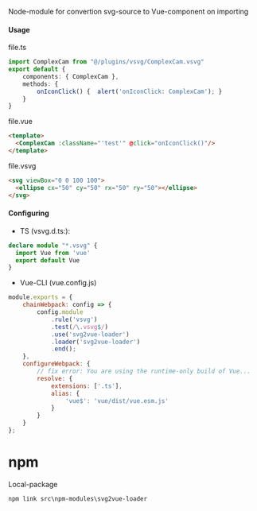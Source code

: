 Node-module for convertion svg-source to Vue-component on importing

#### Usage

file.ts

```ts
import ComplexCam from "@/plugins/vsvg/ComplexCam.vsvg"
export default {
    components: { ComplexCam },
    methods: {
        onIconClick() {  alert('onIconClick: ComplexCam'); }
    }
}
```
file.vue

```html
<template>
  <ComplexCam :className="'test'" @click="onIconClick()"/>
</template>
```

file.vsvg

```html
<svg viewBox="0 0 100 100">
  <ellipse cx="50" cy="50" rx="50" ry="50"></ellipse>
</svg>
```

#### Configuring

* TS (vsvg.d.ts:):

```ts
declare module "*.vsvg" {
  import Vue from 'vue'
  export default Vue
}
```

* Vue-CLI (vue.config.js)

```js
module.exports = {
    chainWebpack: config => {
        config.module
            .rule('vsvg')
            .test(/\.vsvg$/)
            .use('svg2vue-loader')
            .loader('svg2vue-loader')
            .end();
    },
    configureWebpack: {
        // fix error: You are using the runtime-only build of Vue...
        resolve: {
            extensions: ['.ts'],
            alias: {
                'vue$': 'vue/dist/vue.esm.js'
            }
        }
    }
};
```

# npm

Local-package

```
npm link src\npm-modules\svg2vue-loader
```